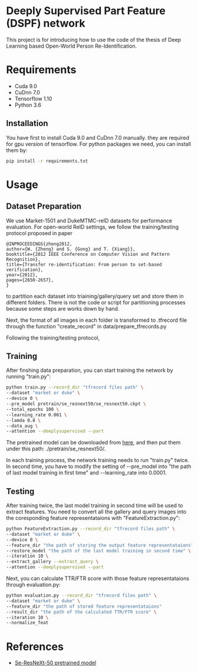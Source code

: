 # Deeply Supervised Part Feature (DSPF) network
This project is for introducing how to use the code of the thesis of Deep Learning based Open-World Person Re-Identification.

# Requirements
* Cuda 9.0
* CuDnn 7.0
* Tensorflow 1.10
* Python 3.6

## Installation
You have first to install Cuda 9.0 and CuDnn 7.0 manually. they are required for gpu version of tensorflow.
For python packages we need, you can install them by:
```bash
pip install -r requirements.txt
```

# Usage

## Dataset Preparation
We use Market-1501 and DukeMTMC-reID datasets for performance evaluation. For open-world ReID settings, we follow the training/testing protocol proposed in paper
```
@INPROCEEDINGS{zheng2012,
author={W. {Zheng} and S. {Gong} and T. {Xiang}},
booktitle={2012 IEEE Conference on Computer Vision and Pattern Recognition},
title={Transfer re-identification: From person to set-based verification},
year={2012},
pages={2650-2657},
}
```
to partition each dataset into triaining/gallery/query set and store them in different folders. There is not the code or script for partitioning processes because some steps are works down by hand. 

Next, the format of all images in each folder is transformed to .tfrecord file through the function "create_record" in data/prepare_tfrecords.py

Following the training/testing protocol, 

## Training
After finshing data preparation, you can start training the network by running "train.py":
```bash
python train.py --record_dir "tfrecord files path" \ 
--dataset "market or duke" \ 
--device 0 \ 
--pre_model pretrain/se_resnext50/se_resnext50.ckpt \ 
--total_epochs 100 \ 
--learning_rate 0.001 \ 
--lamda 0.8 \ 
--data_aug \ 
--attention --deeplysupervised --part
```

The pretrained model can be downloaded from [here](https://drive.google.com/drive/folders/1_kc-ikPhVzjgzWMrcSWMPH0IYTjrqOlY?usp=sharing), and then put them under this path: ./pretrain/se_resnext50/.

In each training process, the network training needs to run "train.py" twice. In second time, you have to modify the setting of --pre_model into "the path of last model training in first time" and --learning_rate into 0.0001.

## Testing 
After training twice, the last model training in second time will be used to extract features. You need to convert all the gallery and query images into the coresponding feature representataions with "FeatureExtraction.py":
```bash
python FeatureExtraction.py --record_dir "tfrecord files path" \ 
--dataset "market or duke" \ 
--device 0 \ 
--feature_dir "the path of storing the output feature representataions"
--restore_model "the path of the last model training in second time" \
--iteration 10 \ 
--extract_gallery --extract_query \ 
--attention --deeplysupervised --part
```

Next, you can calculate TTR/FTR score with those feature representataions through evaluation.py:

```bash
python evaluation.py --record_dir "tfrecord files path" \ 
--dataset "market or duke" \ 
--feature_dir "the path of stored feature representataions"
--result_dir "the path of the calculated TTR/FTR score" \
--iteration 10 \ 
--normalize_feat
```

# References
- [Se-ResNeXt-50 pretrained model](https://github.com/HiKapok/TF-SENet)

